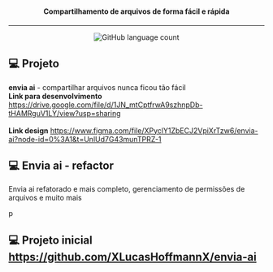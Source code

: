 <h1 align="center">
    <h4 align="center">Compartilhamento de arquivos de forma fácil e rápida</h4>
    <hr/>
    <p align="center">
    <img alt="GitHub language count" src="https://img.shields.io/badge/react-%2320232a.svg?style=for-the-badge&logo=react&logoColor=%2361DAFB">
    </p>
</h1>


## 💻 Projeto
<b>envia ai</b> - compartilhar arquivos nunca ficou tão fácil
<br />
<b>Link para desenvolvimento</b> https://drive.google.com/file/d/1JN_mtCptfrwA9szhnpDb-tHAMRguV1LY/view?usp=sharing
<br />
<br />
<b>Link design</b> https://www.figma.com/file/XPyclY1ZbECJ2VpiXrTzw6/envia-ai?node-id=0%3A1&t=UnlUd7G43munTPRZ-1

## 💻 Envia ai - refactor
<p>Envia ai refatorado e mais completo, gerenciamento de permissões de arquivos e muito mais</p>p


## 💻 Projeto inicial https://github.com/XLucasHoffmannX/envia-ai

